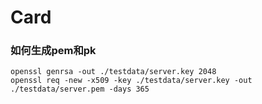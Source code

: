# Card

### 如何生成pem和pk  
`openssl genrsa -out ./testdata/server.key 2048`  
`openssl req -new -x509 -key ./testdata/server.key -out ./testdata/server.pem -days 365`